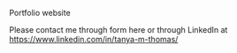 Portfolio website

Please contact me through form here or through LinkedIn at https://www.linkedin.com/in/tanya-m-thomas/


